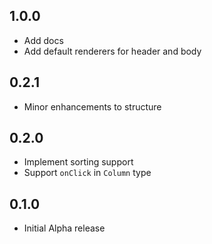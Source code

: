 ## 1.0.0

- Add docs
- Add default renderers for header and body

## 0.2.1

- Minor enhancements to structure

## 0.2.0

- Implement sorting support
- Support `onClick` in `Column` type

## 0.1.0

- Initial Alpha release
